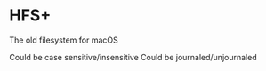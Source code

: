 # HFS+
The old filesystem for macOS

Could be case sensitive/insensitive
Could be journaled/unjournaled


